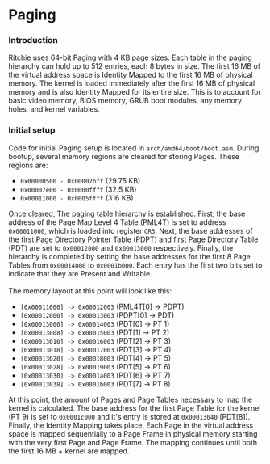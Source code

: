 # Paging

### Introduction
Ritchie uses 64-bit Paging with 4 KB page sizes.
Each table in the paging hierarchy can hold up to 512 entries, each 8 bytes in size.
The first 16 MB of the virtual address space is Identity Mapped to the first 16 MB of physical memory.
The kernel is loaded immediately after the first 16 MB of physical memory and is also Identity Mapped for its entire size.
This is to account for basic video memory, BIOS memory, GRUB boot modules, any memory holes, and kernel variables.

### Initial setup
Code for initial Paging setup is located in `arch/amd64/boot/boot.asm`.
During bootup, several memory regions are cleared for storing Pages.
These regions are:
- `0x00000500 - 0x00007bff` (29.75 KB)
- `0x00007e00 - 0x0000ffff` (32.5 KB)
- `0x00011000 - 0x0005ffff` (316 KB)

Once cleared, The paging table hierarchy is established.
First, the base address of the Page Map Level 4 Table (PML4T) is set to address `0x00011000`, which is loaded into register `CR3`.
Next, the base addresses of the first Page Directory Pointer Table (PDPT) and first Page Directory Table (PDT) are set to `0x00012000` and `0x00013000` respectively.
Finally, the hierarchy is completed by setting the base addresses for the first 8 Page Tables from `0x00014000` to `0x0001b000`.
Each entry has the first two bits set to indicate that they are Present and Writable.<br/>
<br/>
The memory layout at this point will look like this:
- `[0x00011000] -> 0x00012003` (PML4T[0] -> PDPT)
- `[0x00012000] -> 0x00013003` (PDPT[0] -> PDT)
- `[0x00013000] -> 0x00014003` (PDT[0] -> PT 1)
- `[0x00013008] -> 0x00015003` (PDT[1] -> PT 2)
- `[0x00013010] -> 0x00016003` (PDT[2] -> PT 3)
- `[0x00013018] -> 0x00017003` (PDT[3] -> PT 4)
- `[0x00013020] -> 0x00018003` (PDT[4] -> PT 5)
- `[0x00013028] -> 0x00019003` (PDT[5] -> PT 6)
- `[0x00013030] -> 0x0001a003` (PDT[6] -> PT 7)
- `[0x00013038] -> 0x0001b003` (PDT[7] -> PT 8)

At this point, the amount of Pages and Page Tables necessary to map the kernel is calculated.
The base address for the first Page Table for the kernel (PT 9) is set to `0x0001c000` and it's entry is stored at `0x00013040` (PDT[8]).
Finally, the Identity Mapping takes place.
Each Page in the virtual address space is mapped sequentially to a Page Frame in physical memory starting with the very first Page and Page Frame.
The mapping continues until both the first 16 MB + kernel are mapped.
